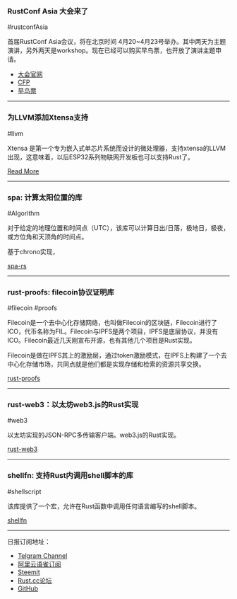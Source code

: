 ### RustConf Asia 大会来了

#rustconfAsia

首届RustConf Asia会议，将在北京时间 4月20~4月23号举办。其中两天为主题演讲，另外两天是workshop。现在已经可以购买早鸟票，也开放了演讲主题申请。

- [大会官网](https://rustcon.asia/blog/hello-asia/)
- [CFP](https://cfp.rustcon.asia/events/rustcon-asia)
- [早鸟票](http://www.huodongxing.com/event/6479456003900)

---

### 为LLVM添加Xtensa支持

#llvm

Xtensa 是第一个专为嵌入式单芯片系统而设计的微处理器，支持xtensa的LLVM出现，这意味着，以后ESP32系列物联网开发板也可以支持Rust了。

[Read More](https://esp32.com/viewtopic.php?t=9226&p=38466)

---

### spa: 计算太阳位置的库

#Algorithm

对于给定的地理位置和时间点（UTC），该库可以计算日出/日落，极地日，极夜，或方位角和天顶角的时间点。

基于chrono实现，

[spa-rs](https://github.com/frehberg/spa-rs)

---

### rust-proofs: filecoin协议证明库

#filecoin #proofs

Filecoin是一个去中心化存储网络，也叫做Filecoin的区块链，Filecoin进行了ICO，代币名称为FIL。Filecoin与IPFS是两个项目，IPFS是底层协议，并没有ICO。Filecoin最近几天刚宣布开源，也有其他几个项目是Rust实现。

Filecoin是做在IPFS其上的激励层，通过token激励模式，在IPFS上构建了一个去中心化存储市场，共同点就是他们都是实现存储和检索的资源共享交换。

[rust-proofs](https://github.com/filecoin-project/rust-proofs)

---

### rust-web3：以太坊web3.js的Rust实现

#web3

以太坊实现的JSON-RPC多传输客户端。web3.js的Rust实现。

[rust-web3](https://github.com/tomusdrw/rust-web3)

---

### shellfn: 支持Rust内调用shell脚本的库

#shellscript

该库提供了一个宏，允许在Rust函数中调用任何语言编写的shell脚本。

[shellfn](https://github.com/synek317/shellfn)

---

日报订阅地址：

- [Telgram Channel](https://t.me/rust_daily_news )
- [阿里云语雀订阅](https://www.yuque.com/chaosbot/rustnews)
- [Steemit](https://steemit.com/@blackanger)
- [Rust.cc论坛](https://rust.cc)
- [GitHub](https://github.com/RustStudy/rust_daily_news)